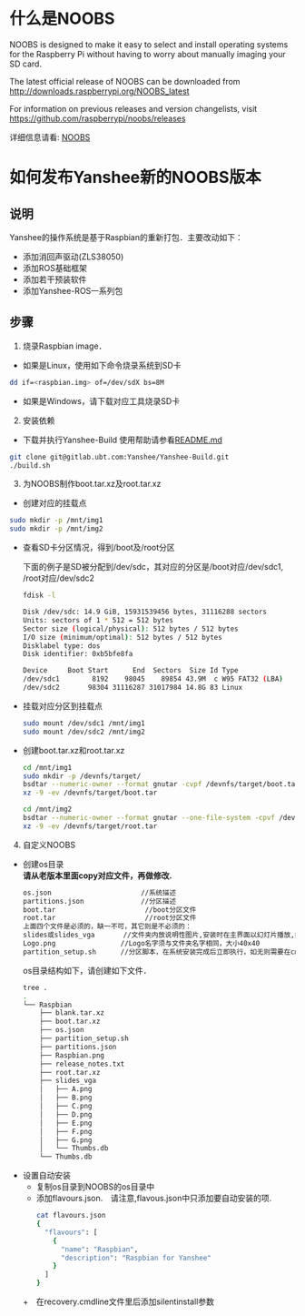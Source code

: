 # 什么是NOOBS
NOOBS is designed to make it easy to select and install operating systems for the Raspberry Pi without having to worry about manually imaging your SD card.

The latest official release of NOOBS can be downloaded from http://downloads.raspberrypi.org/NOOBS_latest

For information on previous releases and version changelists, visit https://github.com/raspberrypi/noobs/releases

详细信息请看: [NOOBS](https://github.com/raspberrypi/noobs)

# 如何发布Yanshee新的NOOBS版本

## 说明
Yanshee的操作系统是基于Raspbian的重新打包．主要改动如下：
- 添加消回声驱动(ZLS38050)
- 添加ROS基础框架
- 添加若干预装软件
- 添加Yanshee-ROS一系列包

## 步骤

1. 烧录Raspbian image．
  - 如果是Linux，使用如下命令烧录系统到SD卡  
  ```bash
  dd if=<raspbian.img> of=/dev/sdX bs=8M
  ```
  - 如果是Windows，请下载对应工具烧录SD卡
2. 安装依赖
  - 下载并执行Yanshee-Build
  使用帮助请参看[README.md](https://10.10.1.34/Yanshee/Yanshee-Build/blob/master/README.md)  
  ```bash
  git clone git@gitlab.ubt.com:Yanshee/Yanshee-Build.git
  ./build.sh
  ```
3. 为NOOBS制作boot.tar.xz及root.tar.xz
  - 创建对应的挂载点  
  ```bash
  sudo mkdir -p /mnt/img1
  sudo mkdir -p /mnt/img2
  ```
  - 查看SD卡分区情况，得到/boot及/root分区

    下面的例子是SD被分配到/dev/sdc，其对应的分区是/boot对应/dev/sdc1, /root对应/dev/sdc2  
    ```bash
    fdisk -l

    Disk /dev/sdc: 14.9 GiB, 15931539456 bytes, 31116288 sectors
    Units: sectors of 1 * 512 = 512 bytes
    Sector size (logical/physical): 512 bytes / 512 bytes
    I/O size (minimum/optimal): 512 bytes / 512 bytes
    Disklabel type: dos
    Disk identifier: 0xb5bfe8fa

    Device     Boot Start      End  Sectors  Size Id Type
    /dev/sdc1        8192    98045    89854 43.9M  c W95 FAT32 (LBA)
    /dev/sdc2       98304 31116287 31017984 14.8G 83 Linux
    ```
  - 挂载对应分区到挂载点  
    ```bash
    sudo mount /dev/sdc1 /mnt/img1
    sudo mount /dev/sdc2 /mnt/img2
    ```
  - 创建boot.tar.xz和root.tar.xz  
    ```bash
    cd /mnt/img1
    sudo mkdir -p /devnfs/target/
    bsdtar --numeric-owner --format gnutar -cvpf /devnfs/target/boot.tar .
    xz -9 -ev /devnfs/target/boot.tar

    cd /mnt/img2
    bsdtar --numeric-owner --format gnutar --one-file-system -cpvf /devnfs/target/root.tar .
    xz -9 -ev /devnfs/target/root.tar
    ```
4. 自定义NOOBS
  - 创建os目录  
    <b>请从老版本里面copy对应文件，再做修改.</b>
    ```bash
    os.json                      //系统描述
    partitions.json              //分区描述
    boot.tar                      //boot分区文件
    root.tar                      //root分区文件
    上面四个文件是必须的，缺一不可，其它则是不必须的：
    slides或slides_vga       //文件夹内放说明性图片,安装时在主界面以幻灯片播放,如官方提供则可由marketing.tar解压得https://downloads.raspberrypi.org/
    Logo.png                //Logo名字须与文件夹名字相同，大小40x40
    partition_setup.sh      //分区脚本，在系统安装完成后立即执行，如无则需要在cmdline.txt设定root分区位置
    ```
    os目录结构如下，请创建如下文件．  
    ```bash
    tree .
    .
    └── Raspbian
        ├── blank.tar.xz
        ├── boot.tar.xz
        ├── os.json
        ├── partition_setup.sh
        ├── partitions.json
        ├── Raspbian.png
        ├── release_notes.txt
        ├── root.tar.xz
        ├── slides_vga
        │   ├── A.png
        │   ├── B.png
        │   ├── C.png
        │   ├── D.png
        │   ├── E.png
        │   ├── F.png
        │   ├── G.png
        │   └── Thumbs.db
        └── Thumbs.db
    ```  
  - 设置自动安装
    + 复制os目录到NOOBS的os目录中
    + 添加flavours.json.　请注意,flavous.json中只添加要自动安装的项.  
      ```bash
      cat flavours.json
      {
        "flavours": [
          {
            "name": "Raspbian",
            "description": "Raspbian for Yanshee"
          }
        ]
      }
      ```  
    +　在recovery.cmdline文件里后添加silentinstall参数
